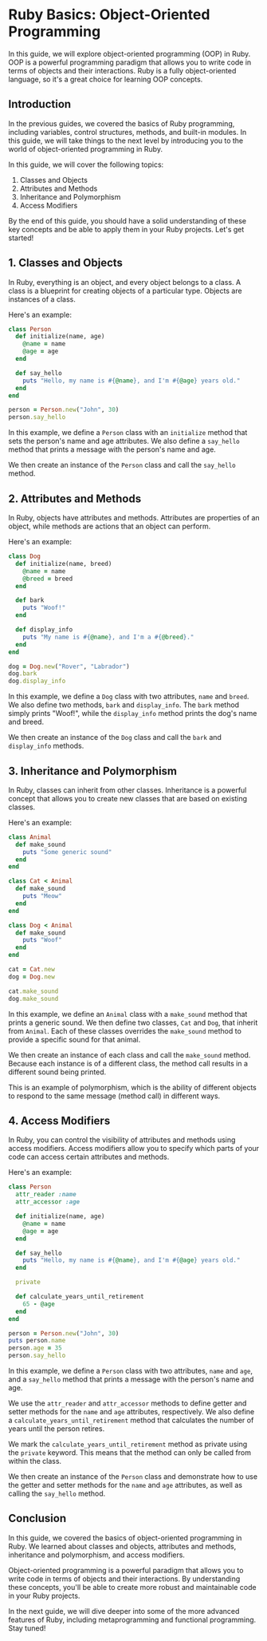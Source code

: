# Ruby Basics: Object-Oriented Programming

In this guide, we will explore object-oriented programming (OOP) in Ruby. OOP is a powerful programming paradigm that allows you to write code in terms of objects and their interactions. Ruby is a fully object-oriented language, so it's a great choice for learning OOP concepts.

## Introduction

In the previous guides, we covered the basics of Ruby programming, including variables, control structures, methods, and built-in modules. In this guide, we will take things to the next level by introducing you to the world of object-oriented programming in Ruby.

In this guide, we will cover the following topics:

1. Classes and Objects
2. Attributes and Methods
3. Inheritance and Polymorphism
4. Access Modifiers

By the end of this guide, you should have a solid understanding of these key concepts and be able to apply them in your Ruby projects. Let's get started!

## 1. Classes and Objects

In Ruby, everything is an object, and every object belongs to a class. A class is a blueprint for creating objects of a particular type. Objects are instances of a class.

Here's an example:

```ruby
class Person
  def initialize(name, age)
    @name = name
    @age = age
  end

  def say_hello
    puts "Hello, my name is #{@name}, and I'm #{@age} years old."
  end
end

person = Person.new("John", 30)
person.say_hello
```

In this example, we define a `Person` class with an `initialize` method that sets the person's name and age attributes. We also define a `say_hello` method that prints a message with the person's name and age.

We then create an instance of the `Person` class and call the `say_hello` method.

## 2. Attributes and Methods

In Ruby, objects have attributes and methods. Attributes are properties of an object, while methods are actions that an object can perform.

Here's an example:

```ruby
class Dog
  def initialize(name, breed)
    @name = name
    @breed = breed
  end

  def bark
    puts "Woof!"
  end

  def display_info
    puts "My name is #{@name}, and I'm a #{@breed}."
  end
end

dog = Dog.new("Rover", "Labrador")
dog.bark
dog.display_info
```

In this example, we define a `Dog` class with two attributes, `name` and `breed`. We also define two methods, `bark` and `display_info`. The `bark` method simply prints "Woof!", while the `display_info` method prints the dog's name and breed.

We then create an instance of the `Dog` class and call the `bark` and `display_info` methods.

## 3. Inheritance and Polymorphism

In Ruby, classes can inherit from other classes. Inheritance is a powerful concept that allows you to create new classes that are based on existing classes.

Here's an example:

```ruby
class Animal
  def make_sound
    puts "Some generic sound"
  end
end

class Cat < Animal
  def make_sound
    puts "Meow"
  end
end

class Dog < Animal
  def make_sound
    puts "Woof"
  end
end

cat = Cat.new
dog = Dog.new

cat.make_sound
dog.make_sound
```

In this example, we define an `Animal` class with a `make_sound` method that prints a generic sound. We then define two classes, `Cat` and `Dog`, that inherit from `Animal`. Each of these classes overrides the `make_sound` method to provide a specific sound for that animal.

We then create an instance of each class and call the `make_sound` method. Because each instance is of a different class, the method call results in a different sound being printed.

This is an example of polymorphism, which is the ability of different objects to respond to the same message (method call) in different ways.

## 4. Access Modifiers

In Ruby, you can control the visibility of attributes and methods using access modifiers. Access modifiers allow you to specify which parts of your code can access certain attributes and methods.

Here's an example:

```ruby
class Person
  attr_reader :name
  attr_accessor :age

  def initialize(name, age)
    @name = name
    @age = age
  end

  def say_hello
    puts "Hello, my name is #{@name}, and I'm #{@age} years old."
  end

  private

  def calculate_years_until_retirement
    65 - @age
  end
end

person = Person.new("John", 30)
puts person.name
person.age = 35
person.say_hello
```

In this example, we define a `Person` class with two attributes, `name` and `age`, and a `say_hello` method that prints a message with the person's name and age.

We use the `attr_reader` and `attr_accessor` methods to define getter and setter methods for the `name` and `age` attributes, respectively. We also define a `calculate_years_until_retirement` method that calculates the number of years until the person retires.

We mark the `calculate_years_until_retirement` method as private using the `private` keyword. This means that the method can only be called from within the class.

We then create an instance of the `Person` class and demonstrate how to use the getter and setter methods for the `name` and `age` attributes, as well as calling the `say_hello` method.

## Conclusion

In this guide, we covered the basics of object-oriented programming in Ruby. We learned about classes and objects, attributes and methods, inheritance and polymorphism, and access modifiers.

Object-oriented programming is a powerful paradigm that allows you to write code in terms of objects and their interactions. By understanding these concepts, you'll be able to create more robust and maintainable code in your Ruby projects.

In the next guide, we will dive deeper into some of the more advanced features of Ruby, including metaprogramming and functional programming. Stay tuned!
